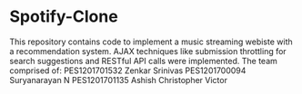 # Spotify-Clone

This repository contains code to implement a music streaming webiste with a recommendation system. 
AJAX techniques like submission throttling for search suggestions and RESTful API calls were implemented.
The team comprised of:
PES1201701532 Zenkar Srinivas
PES1201700094 Suryanarayan N
PES1201701135 Ashish Christopher Victor
